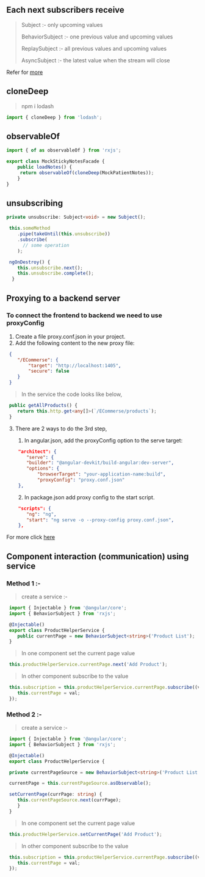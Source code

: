 
## **Each next subscribers receive**

> Subject :- only upcoming values
>
> BehaviorSubject :- one previous value and upcoming values
>
> ReplaySubject :- all previous values and upcoming values
>
> AsyncSubject :- the latest value when the stream will close

Refer for [more](http://reactivex.io/documentation/subject.html)

## **cloneDeep**

> npm i lodash

``` typescript
import { cloneDeep } from 'lodash';
```

## **observableOf**

``` typescript
import { of as observableOf } from 'rxjs';

export class MockStickyNotesFacade {
    public loadNotes() {
     return observableOf(cloneDeep(MockPatientNotes));
    }
}
```

## **unsubscribing**
  
``` typescript
private unsubscribe: Subject<void> = new Subject();

 this.someMethod
    .pipe(takeUntil(this.unsubscribe))
    .subscribe(
      // some operation
	);

 ngOnDestroy() {
    this.unsubscribe.next();
    this.unsubscribe.complete();
  }
```
  
  
## **Proxying to a backend server**

### To connect the frontend to backend we need to use proxyConfig

 1. Create a file proxy.conf.json in your project.
 2. Add the following content to the new proxy file:

``` json
 {
	"/ECommerse": {
		"target": "http://localhost:1405",
		"secure": false
	}
 }
```

> In the service the code looks like below,

``` typescript
 public getAllProducts() {
	return this.http.get<any[]>(`/ECommerse/products`);
 }
```

 3. There are 2 ways to do the 3rd step,

	1. In angular.json, add the proxyConfig option to the serve target:

	``` json
	 "architect": {
		"serve": {
		"builder": "@angular-devkit/build-angular:dev-server",
		"options": {
			"browserTarget": "your-application-name:build",
			"proxyConfig": "proxy.conf.json"
	 },
	```

 	2. In package.json add proxy config to the start script.

	``` json
	 "scripts": {
		"ng": "ng",
		"start": "ng serve -o --proxy-config proxy.conf.json",
	 },
	```

For more click [here](https://angular.io/guide/build#proxying-to-a-backend-server)


## **Component interaction (communication) using service**

### **Method 1 :-**

> create a service :- 

``` typescript
 import { Injectable } from '@angular/core';
 import { BehaviorSubject } from 'rxjs';

 @Injectable()
 export class ProductHelperService {
	public currentPage = new BehaviorSubject<string>('Product List');
 }
```

> In one component set the current page value

``` typescript
 this.productHelperService.currentPage.next('Add Product');
``` 
 
> In other component subscribe to the value 

``` typescript
 this.subscription = this.productHelperService.currentPage.subscribe((val) => {
	this.currentPage = val;
 });
```


### **Method 2 :-**

> create a service :- 

``` typescript
 import { Injectable } from '@angular/core';
 import { BehaviorSubject } from 'rxjs';

 @Injectable()
 export class ProductHelperService {

 private currentPageSource = new BehaviorSubject<string>('Product List');

 currentPage = this.currentPageSource.asObservable();

 setCurrentPage(currPage: string) {
	this.currentPageSource.next(currPage);
	}
 }
```

> In one component set the current page value

``` typescript
 this.productHelperService.setCurrentPage('Add Product');
```

> In other component subscribe to the value 

``` typescript
 this.subscription = this.productHelperService.currentPage.subscribe((val) => {
	this.currentPage = val;
 });
```

